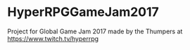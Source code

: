 # HyperRPGGameJam2017

Project for Global Game Jam 2017 made by the Thumpers at https://www.twitch.tv/hyperrpg